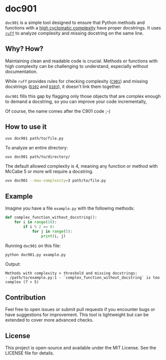# doc901

`doc901` is a simple tool designed to ensure that Python methods and functions with a [high cyclomatic complexity](https://en.wikipedia.org/wiki/Cyclomatic_complexity) have proper docstrings. It uses [`ruff`](https://docs.astral.sh/ruff/) to analyze complexity and missing docstring on the same line. 

## Why? How?

Maintaining clean and readable code is crucial. Methods or functions with high complexity can be challenging to understand, especially without documentation. 

While `ruff` provides rules for checking complexity ([`C901`](https://docs.astral.sh/ruff/rules/complex-structure/)) and missing docstrings ([`D102`](https://docs.astral.sh/ruff/rules/undocumented-public-method/) and [`D103`](https://docs.astral.sh/ruff/rules/undocumented-public-function/)), it doesn't link them together.  

`doc901` fills this gap by flagging only those objects that are complex enough to demand a docstring, so you can improve your code incrementally,  

Of course, the name comes after the C901 code ;-) 

## How to use it

``` 
uvx doc901 path/to/file.py
```

To analyze an entire directory:

```bash
uvx doc901 path/to/directory/
```

The default allowed complexity is 4, meaning any function or method with McCabe 5 or more will require a docstring. 

```bash
uvx doc901 --max-complexity=3 path/to/file.py 
```

## Example

Imagine you have a file `example.py` with the following methods:

```python
def complex_function_without_docstring():
    for i in range(10):
        if i % 2 == 0:
            for j in range(5):
                print(i, j)
```

Running `doc901` on this file:

```bash
python doc901.py example.py
```

Output:

```
Methods with complexity > threshold and missing docstrings:
- /path/to/example.py:1 - `complex_function_without_docstring` is too complex (7 > 5)
```

## Contribution

Feel free to open issues or submit pull requests if you encounter bugs or have suggestions for improvement. This tool is lightweight but can be extended to cover more advanced checks.

## License

This project is open-source and available under the MIT License. See the LICENSE file for details.
